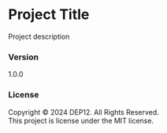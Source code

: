 # Project Title
Project description

### Version
1.0.0

### License
Copyright &copy; 2024 DEP12. All Rights Reserved. <br>
This project is license under the MIT license.

